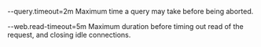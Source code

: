 --query.timeout=2m
Maximum time a query may take before being aborted.

--web.read-timeout=5m
Maximum duration before timing out read of the request, and closing idle connections.
